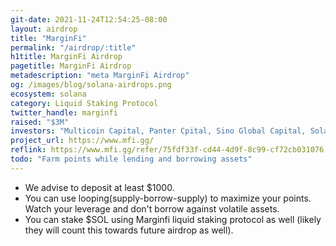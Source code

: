 ```yaml
---
git-date: 2021-11-24T12:54:25-08:00
layout: airdrop
title: "MarginFi"
permalink: "/airdrop/:title"
h1title: MarginFi Airdrop
pagetitle: MarginFi Airdrop
metadescription: "meta MarginFi Airdrop"
og: /images/blog/solana-airdrops.png
ecosystem: solana
category: Liquid Staking Protocol
twitter_handle: marginfi
raised: "$3M"
investors: "Multicoin Capital, Panter Cpital, Sino Global Capital, Solana Ventures"
project_url: https://www.mfi.gg/
reflink: https://www.mfi.gg/refer/75fdf33f-cd44-4d9f-8c99-cf72cb031076
todo: "Farm points while lending and borrowing assets"
---
```


- We advise to deposit at least \$1000.
- You can use looping(supply-borrow-supply) to maximize your points. Watch your leverage and don't borrow against volatile assets.
- You can stake \$SOL using Marginfi liquid staking protocol as well (likely they will count this towards future airdrop as well).
